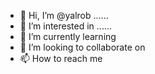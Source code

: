 - 👋 Hi, I’m @yalrob ......
- 👀 I’m interested in ......
- 🌱 I’m currently learning
- 💞️ I’m looking to collaborate on 
- 📫 How to reach me 

<!---
yalrob/yalrob is a ✨ special ✨ repository because its `README.md` (this file) appears on your GitHub profile.
You can click the Preview link to take a look at your changes.
--->
